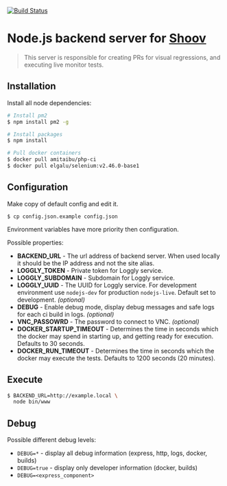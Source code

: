 [![Build Status](https://travis-ci.org/shoov/shoov.svg?branch=master)](https://travis-ci.org/shoov/shoov)
# Node.js backend server for [Shoov](https://github.com/shoov/shoov)

> This server is responsible for creating PRs for visual regressions, and executing live monitor tests.

## Installation

Install all node dependencies:

```bash
# Install pm2
$ npm install pm2 -g

# Install packages
$ npm install

# Pull docker containers
$ docker pull amitaibu/php-ci
$ docker pull elgalu/selenium:v2.46.0-base1
```

## Configuration

Make copy of default config and edit it.

    $ cp config.json.example config.json

Environment variables have more priority then configuration.

Possible properties:

* __BACKEND_URL__ - The url address of backend server. When used locally it should be the IP address and not the site alias.
* __LOGGLY_TOKEN__ - Private token for Loggly service. 
* __LOGGLY_SUBDOMAIN__ - Subdomain for Loggly service. 
* __LOGGLY_UUID__ - The UUID for Loggly service. For development environment use `nodejs-dev` for production `nodejs-live`. Default set to development. _(optional)_
* __DEBUG__ - Enable debug mode, display debug messages and safe logs for each ci build in logs. _(optional)_
* __VNC_PASSOWRD__ - The password to connect to VNC. _(optional)_
* __DOCKER_STARTUP_TIMEOUT__ - Determines the time in seconds which the docker may spend in starting up, and getting ready for execution. Defaults to 30 seconds.
* __DOCKER_RUN_TIMEOUT__ - Determines the time in seconds which the docker may execute the tests. Defaults to 1200 seconds (20 minutes).

## Execute

```bash
$ BACKEND_URL=http://example.local \
  node bin/www
```
## Debug

Possible different debug levels:
* `DEBUG=*` - display all debug information (express, http, logs, docker, builds)
* `DEBUG=true` - display only developer information (docker, builds)
* `DEBUG=<express_component>`
